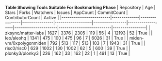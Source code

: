 **Table Showing Tools Suitable For Bookmarking Phase**
| Repository       | Age | Stars | Forks | Watchers | Issues | AppCount | CommitCount | ContributorCount | Active |
|-------------------------|--------------|----------------|----------------|-------------------|-----------------|-------------------|----------------------|---------------------------|-----------------|
| zksync/matter-labs      | 1627         | 3376           | 2305           | 119               | 55              | 4                 | 12193                | 52                        | True            |
| leo/aleohq              | 1341         | 475            | 100            | 475               | 96              | 7                 | 6026                 | 31                        | True            |
| miden-vm/0xpolygonmiden | 792          | 513            | 117            | 513               | 103             | 7                 | 1943                 | 31                        | True            |
| risc0/risc0             | 629          | 1002           | 130            | 1002              | 62              | 5                 | 600                  | 39                        | True            |
| plonky3/plonky3         | 226          | 162            | 33             | 162               | 22              | 1                 | 491                  | 13                        | True            |
